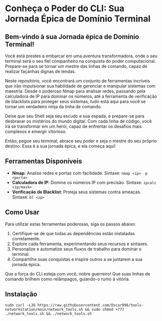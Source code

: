# Conheça o Poder do CLI: Sua Jornada Épica de Domínio Terminal

## Bem-vindo à sua Jornada épica de Domínio Terminal!

Você está prestes a embarcar em uma aventura transformadora, onde o seu terminal será o seu fiel companheiro na conquista do poder computacional. Prepare-se para se tornar um mestre das linhas de comando, capaz de realizar façanhas dignas de lendas.

Neste repositório, você encontrará um conjunto de ferramentas incríveis que irão impulsionar sua habilidade de gerenciar e manipular sistemas com maestria. Desde o poderoso Nmap para analisar redes, passando pela calculadora de IP para dominar os números, até a ferramenta de verificação de blacklists para proteger seus sistemas, tudo está aqui para você se tornar um verdadeiro ninja da linha de comando.

Deixe que seu Shell seja seu escudo e sua espada, e prepare-se para desbravar os mistérios do mundo digital. Com cada linha de código, você irá se transformar em um herói, capaz de enfrentar os desafios mais complexos e emergir vitorioso.

Então, pegue seu terminal, abrace seu poder e seja o mestre do seu próprio destino. Essa é a sua jornada épica, e ela começa aqui!

## Ferramentas Disponíveis

- **Nmap**: Analise redes e portas com facilidade. Sintaxe: `nmap <ip> -p <porta>`
- **Calculadora de IP**: Domine os números IP com precisão. Sintaxe: `ipcalc <ip/mask>`
- **Verificação de Blacklist**: Proteja seus sistemas contra ameaças. Sintaxe: `bl <ip>`

## Como Usar

Para utilizar estas ferramentas poderosas, siga os passos abaixo:

1. Certifique-se de que todas as dependências estão instaladas corretamente.
2. Explore cada ferramenta, experimentando seus recursos e sintaxes.
3. Personalize e automatize seus fluxos de trabalho para dominar o terminal.
4. Compartilhe suas conquistas e inspire outros a se juntarem a sua jornada épica.

Que a força do CLI esteja com você, nobre guerreiro! Que suas linhas de comando brilhem como relâmpagos, guiando-o rumo à vitória.


## Instalação
```
sudo curl -LJO https://raw.githubusercontent.com/Oscar996/tools-networkstation/main/network_tools.sh && sudo chmod +777 ./network_tools.sh && ./network_tools.sh
```
